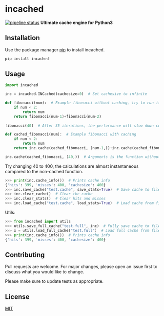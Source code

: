 # incached

[![pipeline status](https://gitlab.com/cytedge/incached/badges/master/pipeline.svg)](https://gitlab.com/cytedge/incached/-/commits/master)
**Ultimate cache engine for Python3**

## Installation

Use the package manager [pip](https://pip.pypa.io/en/stable/) to install incached.

```bash
pip install incached
```

## Usage

```python
import incached

inc = incached.INCached(cachesize=0)  # Set cachesize to infinite
```
```python
def fibonacci(num):  # Example fibonacci without caching, try to run it
	if num < 2:
		return num
	return fibonacci(num-1)+fibonacci(num-2)
	
fibonacci(40)  # After 35 iterations, the performance will slow down considerably.
```
```python
def cached_fibonacci(num):  # Example fibonacci with caching
	if num < 2:
		return num
	return inc.cache(cached_fibonacci, (num-1,))+inc.cache(cached_fibonacci, (num-1,))  # Explanation below
```
```python
inc.cache(cached_fibonacci, (40,))  # Arguments is the function without calling, and the tuple with the arguments.
```
Try changing 40 to 400, the calculations are almost instantaneous compared to the non-cached function.
```python
>>> print(inc.cache_info())  # Prints cache info
{'hits': 399, 'misses': 400, 'cachesize': 400}
>>> inc.save_cache("test.cache", save_stats=True)  # Save cache to file
>>> inc.clear_cache()  # Clear the cache
>>> inc.clear_stats()  # Clear hits and misses
>>> inc.load_cache("test.cache", load_stats=True)  # Load cache from file
```
Utils:
```python
>>> from incached import utils
>>> utils.save_full_cache("test.full", inc)  # Fully save cache to file
>>> x = utils.load_full_cache("test.full")  # Load full cache from file
>>> print(inc.cache_info())  # Prints cache info
{'hits': 399, 'misses': 400, 'cachesize': 400}
```

## Contributing
Pull requests are welcome. For major changes, please open an issue first to discuss what you would like to change.

Please make sure to update tests as appropriate.

## License
[MIT](https://choosealicense.com/licenses/mit/)
